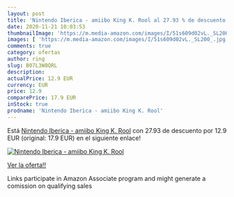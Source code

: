 ```yaml
---
layout: post
title: 'Nintendo Iberica - amiibo King K. Rool al 27.93 % de descuento'
date: 2020-11-21 10:03:53
thumbnailImage: 'https://m.media-amazon.com/images/I/51s609d02vL._SL200_.jpg'
images: [ 'https://m.media-amazon.com/images/I/51s609d02vL._SL200_.jpg' ]
comments: true
category: ofertas
author: ring
slug: B07L3W8QRL
description:
actualPrice: 12.9 EUR
currency: EUR
price: 12.9
comparePrice: 17.9 EUR
inStock: true
prodname: 'Nintendo Iberica - amiibo King K. Rool'
---
```


Está [Nintendo Iberica - amiibo King K. Rool](https://www.amazon.es/dp/B07L3W8QRL/?tag=tolees-21) con 27.93 de descuento por 12.9 EUR (original: 17.9 EUR) en el siguiente enlace!

[![Nintendo Iberica - amiibo King K. Rool](https://m.media-amazon.com/images/I/51s609d02vL._SL200_.jpg)](https://www.amazon.es/dp/B07L3W8QRL/?tag=tolees-21)

[Ver la oferta!!](https://www.amazon.es/dp/B07L3W8QRL/?tag=tolees-21)

Links participate in Amazon Associate program and might generate a comission on qualifying sales


